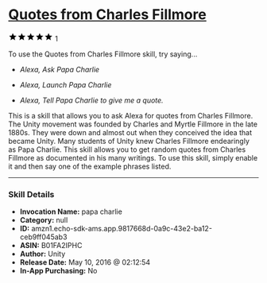 # [Quotes from Charles Fillmore](http://alexa.amazon.com/#skills/amzn1.echo-sdk-ams.app.9817668d-0a9c-43e2-ba12-ceb9ff045ab3)
![5 stars](../../images/ic_star_black_18dp_1x.png)![5 stars](../../images/ic_star_black_18dp_1x.png)![5 stars](../../images/ic_star_black_18dp_1x.png)![5 stars](../../images/ic_star_black_18dp_1x.png)![5 stars](../../images/ic_star_black_18dp_1x.png) 1

To use the Quotes from Charles Fillmore skill, try saying...

* *Alexa, Ask Papa Charlie*

* *Alexa, Launch Papa Charlie*

* *Alexa, Tell Papa Charlie to give me a quote.*

This is a skill that allows you to ask Alexa for quotes from Charles Fillmore. The Unity movement was founded by Charles and Myrtle Fillmore in the late 1880s. They were down and almost out when they conceived the idea that became Unity. Many students of Unity knew Charles Fillmore endearingly as Papa Charlie. This skill allows you to get random quotes from Charles Fillmore as documented in his many writings. To use this skill, simply enable it and then say one of the example phrases listed.

***

### Skill Details

* **Invocation Name:** papa charlie
* **Category:** null
* **ID:** amzn1.echo-sdk-ams.app.9817668d-0a9c-43e2-ba12-ceb9ff045ab3
* **ASIN:** B01FA2IPHC
* **Author:** Unity
* **Release Date:** May 10, 2016 @ 02:12:54
* **In-App Purchasing:** No
